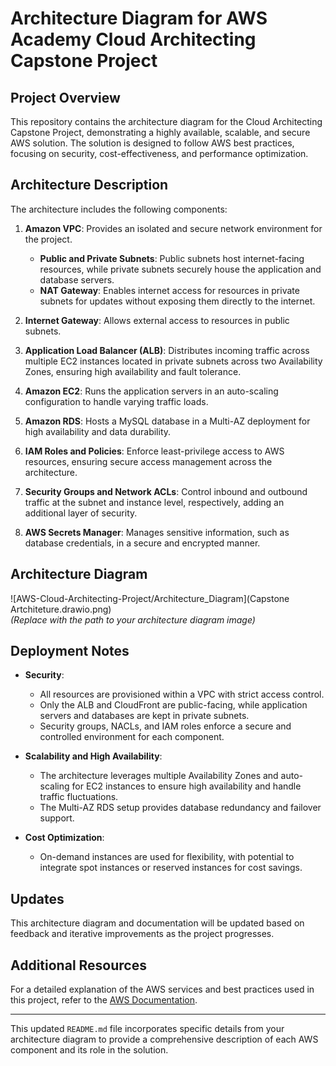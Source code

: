 # Architecture Diagram for AWS Academy Cloud Architecting Capstone Project

## Project Overview  
This repository contains the architecture diagram for the Cloud Architecting Capstone Project, demonstrating a highly available, scalable, and secure AWS solution. The solution is designed to follow AWS best practices, focusing on security, cost-effectiveness, and performance optimization.

## Architecture Description  
The architecture includes the following components:

1. **Amazon VPC**: Provides an isolated and secure network environment for the project.
   - **Public and Private Subnets**: Public subnets host internet-facing resources, while private subnets securely house the application and database servers.
   - **NAT Gateway**: Enables internet access for resources in private subnets for updates without exposing them directly to the internet.
   
2. **Internet Gateway**: Allows external access to resources in public subnets.

3. **Application Load Balancer (ALB)**: Distributes incoming traffic across multiple EC2 instances located in private subnets across two Availability Zones, ensuring high availability and fault tolerance.

4. **Amazon EC2**: Runs the application servers in an auto-scaling configuration to handle varying traffic loads.

5. **Amazon RDS**: Hosts a MySQL database in a Multi-AZ deployment for high availability and data durability.

6. **IAM Roles and Policies**: Enforce least-privilege access to AWS resources, ensuring secure access management across the architecture.

7. **Security Groups and Network ACLs**: Control inbound and outbound traffic at the subnet and instance level, respectively, adding an additional layer of security.

8. **AWS Secrets Manager**: Manages sensitive information, such as database credentials, in a secure and encrypted manner.

## Architecture Diagram  
![AWS-Cloud-Architecting-Project/Architecture_Diagram](Capstone Artchiteture.drawio.png)  
*(Replace with the path to your architecture diagram image)*

## Deployment Notes  
- **Security**: 
  - All resources are provisioned within a VPC with strict access control.
  - Only the ALB and CloudFront are public-facing, while application servers and databases are kept in private subnets.
  - Security groups, NACLs, and IAM roles enforce a secure and controlled environment for each component.
  
- **Scalability and High Availability**:
  - The architecture leverages multiple Availability Zones and auto-scaling for EC2 instances to ensure high availability and handle traffic fluctuations.
  - The Multi-AZ RDS setup provides database redundancy and failover support.

- **Cost Optimization**:
 
  - On-demand instances are used for flexibility, with potential to integrate spot instances or reserved instances for cost savings.

## Updates  
This architecture diagram and documentation will be updated based on feedback and iterative improvements as the project progresses.

## Additional Resources  
For a detailed explanation of the AWS services and best practices used in this project, refer to the [AWS Documentation](https://docs.aws.amazon.com).  

---

This updated `README.md` file incorporates specific details from your architecture diagram to provide a comprehensive description of each AWS component and its role in the solution.
